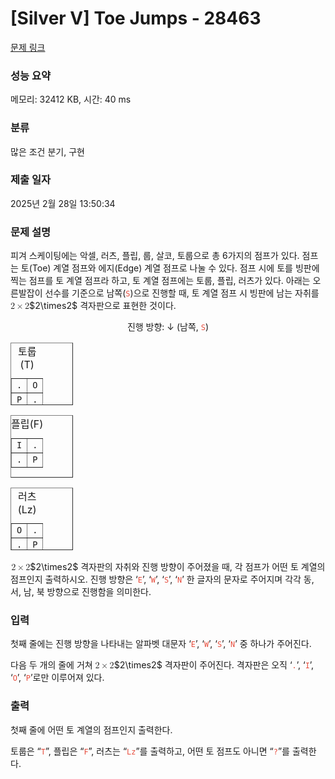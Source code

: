 # [Silver V] Toe Jumps - 28463 

[문제 링크](https://www.acmicpc.net/problem/28463) 

### 성능 요약

메모리: 32412 KB, 시간: 40 ms

### 분류

많은 조건 분기, 구현

### 제출 일자

2025년 2월 28일 13:50:34

### 문제 설명

<p align="left" style="text-align:left; margin-bottom:11px">피겨 스케이팅에는 악셀, 러츠, 플립, 룹, 살코, 토룹으로 총 6가지의 점프가 있다. 점프는 토(Toe) 계열 점프와 에지(Edge) 계열 점프로 나눌 수 있다. 점프 시에 토를 빙판에 찍는 점프를 토 계열 점프라 하고, 토 계열 점프에는 토룹, 플립, 러츠가 있다. 아래는 오른발잡이 선수를 기준으로 남쪽(<span style="color:#e74c3c;"><code>S</code></span>)으로 진행할 때, 토 계열 점프 시 빙판에 남는 자취를 <mjx-container class="MathJax" jax="CHTML" style="font-size: 101.8%; position: relative;"><mjx-math class="MJX-TEX" aria-hidden="true"><mjx-mn class="mjx-n"><mjx-c class="mjx-c32"></mjx-c></mjx-mn><mjx-mo class="mjx-n" space="3"><mjx-c class="mjx-cD7"></mjx-c></mjx-mo><mjx-mn class="mjx-n" space="3"><mjx-c class="mjx-c32"></mjx-c></mjx-mn></mjx-math><mjx-assistive-mml unselectable="on" display="inline"><math xmlns="http://www.w3.org/1998/Math/MathML"><mn>2</mn><mo>×</mo><mn>2</mn></math></mjx-assistive-mml><span aria-hidden="true" class="no-mathjax mjx-copytext">$2\times2$</span></mjx-container> 격자판으로 표현한 것이다.</p>

<p style="margin-bottom: 11px; text-align: center;">진행 방향: ↓ (남쪽, <span style="color:#e74c3c;"><code>S</code></span>)</p>

<table align="center" border="1" cellpadding="1" cellspacing="1" class="table table-bordered" style="width: 100px; height: 100px;">
	<caption>토룹(T)</caption>
	<tbody>
		<tr>
			<td style="text-align: center;"><code>.</code></td>
			<td style="text-align: center;"><code>O</code></td>
		</tr>
		<tr>
			<td style="text-align: center;"><code>P</code></td>
			<td style="text-align: center;"><code>.</code></td>
		</tr>
	</tbody>
</table>

<table align="center" border="1" cellpadding="1" cellspacing="1" class="table table-bordered" style="height: 100px; width: 100px;">
	<caption>플립(F)</caption>
	<tbody>
		<tr>
			<td style="text-align: center;"><code>I</code></td>
			<td style="text-align: center;"><code>.</code></td>
		</tr>
		<tr>
			<td style="text-align: center;"><code>.</code></td>
			<td style="text-align: center;"><code>P</code></td>
		</tr>
	</tbody>
</table>

<table align="center" border="1" cellpadding="1" cellspacing="1" class="table table-bordered" style="height: 100px; width: 100px;">
	<caption>러츠(Lz)</caption>
	<tbody>
		<tr>
			<td style="text-align: center;"><code>O</code></td>
			<td style="text-align: center;"><code>.</code></td>
		</tr>
		<tr>
			<td style="text-align: center;"><code>.</code></td>
			<td style="text-align: center;"><code>P</code></td>
		</tr>
	</tbody>
</table>

<p><mjx-container class="MathJax" jax="CHTML" style="font-size: 101.8%; position: relative;"> <mjx-math class="MJX-TEX" aria-hidden="true"><mjx-mn class="mjx-n"><mjx-c class="mjx-c32"></mjx-c></mjx-mn><mjx-mo class="mjx-n" space="3"><mjx-c class="mjx-cD7"></mjx-c></mjx-mo><mjx-mn class="mjx-n" space="3"><mjx-c class="mjx-c32"></mjx-c></mjx-mn></mjx-math><mjx-assistive-mml unselectable="on" display="inline"><math xmlns="http://www.w3.org/1998/Math/MathML"><mn>2</mn><mo>×</mo><mn>2</mn></math></mjx-assistive-mml><span aria-hidden="true" class="no-mathjax mjx-copytext">$2\times2$</span></mjx-container> 격자판의 자취와 진행 방향이 주어졌을 때, 각 점프가 어떤 토 계열의 점프인지 출력하시오. 진행 방향은 ‘<span style="color:#e74c3c;"><code>E</code></span>’, ‘<span style="color:#e74c3c;"><code>W</code></span>’, ‘<span style="color:#e74c3c;"><code>S</code></span>’, ‘<span style="color:#e74c3c;"><code>N</code></span>’ 한 글자의 문자로 주어지며 각각 동, 서, 남, 북 방향으로 진행함을 의미한다.</p>

### 입력 

 <p>첫째 줄에는 진행 방향을 나타내는 알파벳 대문자 ‘<span style="color:#e74c3c;"><code>E</code></span>’, ‘<span style="color:#e74c3c;"><code>W</code></span>’, ‘<span style="color:#e74c3c;"><code>S</code></span>’, ‘<span style="color:#e74c3c;"><code>N</code></span>’ 중 하나가 주어진다.</p>

<p>다음 두 개의 줄에 거쳐 <mjx-container class="MathJax" jax="CHTML" style="font-size: 101.8%; position: relative;"><mjx-math class="MJX-TEX" aria-hidden="true"><mjx-mn class="mjx-n"><mjx-c class="mjx-c32"></mjx-c></mjx-mn><mjx-mo class="mjx-n" space="3"><mjx-c class="mjx-cD7"></mjx-c></mjx-mo><mjx-mn class="mjx-n" space="3"><mjx-c class="mjx-c32"></mjx-c></mjx-mn></mjx-math><mjx-assistive-mml unselectable="on" display="inline"><math xmlns="http://www.w3.org/1998/Math/MathML"><mn>2</mn><mo>×</mo><mn>2</mn></math></mjx-assistive-mml><span aria-hidden="true" class="no-mathjax mjx-copytext">$2\times2$</span></mjx-container> 격자판이 주어진다. 격자판은 오직 ‘<span style="color:#e74c3c;"><code>.</code></span>’, ‘<span style="color:#e74c3c;"><code>I</code></span>’, ‘<span style="color:#e74c3c;"><code>O</code></span>’, ‘<span style="color:#e74c3c;"><code>P</code></span>’로만 이루어져 있다.</p>

### 출력 

 <p>첫째 줄에 어떤 토 계열의 점프인지 출력한다.</p>

<p>토룹은 “<span style="color:#e74c3c;"><code>T</code></span>”, 플립은 “<span style="color:#e74c3c;"><code>F</code></span>”, 러츠는 “<span style="color:#e74c3c;"><code>Lz</code></span>”를 출력하고, 어떤 토 점프도 아니면 “<span style="color:#e74c3c;"><code>?</code></span>”를 출력한다.</p>

